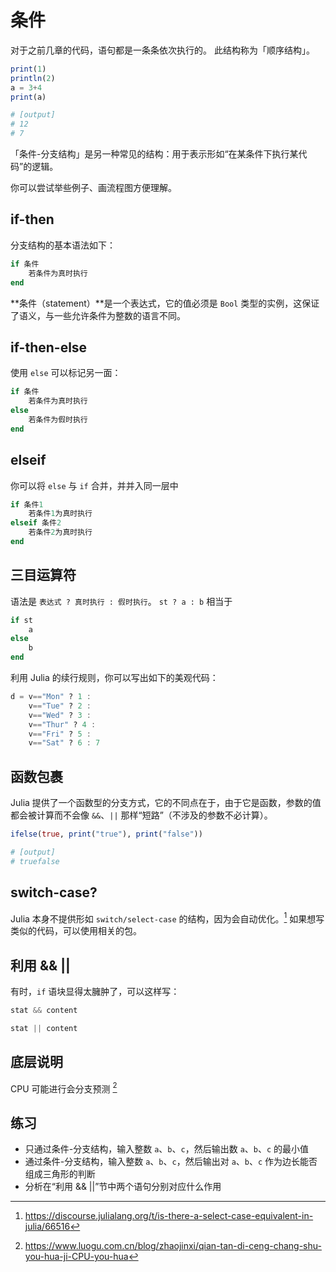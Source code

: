# 条件
对于之前几章的代码，语句都是一条条依次执行的。
此结构称为「顺序结构」。
```julia
print(1)
println(2)
a = 3+4
print(a)

# [output]
# 12
# 7
```

「条件-分支结构」是另一种常见的结构：用于表示形如“在某条件下执行某代码”的逻辑。

你可以尝试举些例子、画流程图方便理解。

## if-then
分支结构的基本语法如下：
```julia
if 条件
	若条件为真时执行
end
```
**条件（statement）**是一个表达式，它的值必须是 `Bool` 类型的实例，这保证了语义，与一些允许条件为整数的语言不同。

## if-then-else
使用 `else` 可以标记另一面：
```julia
if 条件
    若条件为真时执行
else
    若条件为假时执行
end
```

## elseif
你可以将 `else` 与 `if` 合并，并并入同一层中
```julia
if 条件1
    若条件1为真时执行
elseif 条件2
    若条件2为真时执行
end
```

## 三目运算符
语法是 `表达式 ? 真时执行 : 假时执行`。
`st ? a : b` 相当于
```jl
if st
    a
else
    b
end
```

利用 Julia 的续行规则，你可以写出如下的美观代码：
```julia
d = v=="Mon" ? 1 :
    v=="Tue" ? 2 :
    v=="Wed" ? 3 :
    v=="Thur" ? 4 :
    v=="Fri" ? 5 :
    v=="Sat" ? 6 : 7
```

## 函数包裹
Julia 提供了一个函数型的分支方式，它的不同点在于，由于它是函数，参数的值都会被计算而不会像 `&&`、`||` 那样“短路”（不涉及的参数不必计算）。
```jl
ifelse(true, print("true"), print("false"))

# [output]
# truefalse
```

## switch-case?
Julia 本身不提供形如 `switch/select-case` 的结构，因为会自动优化。[^1]
如果想写类似的代码，可以使用相关的包。

## 利用 && ||
有时，`if` 语块显得太臃肿了，可以这样写：
```jl
stat && content

stat || content
```

## 底层说明
CPU 可能进行会分支预测 [^2]

## 练习
- 只通过条件-分支结构，输入整数 `a`、`b`、`c`，然后输出数 `a`、`b`、`c` 的最小值
- 通过条件-分支结构，输入整数 `a`、`b`、`c`，然后输出对 `a`、`b`、`c` 作为边长能否组成三角形的判断
- 分析在“利用 && ||”节中两个语句分别对应什么作用

[^1]: https://discourse.julialang.org/t/is-there-a-select-case-equivalent-in-julia/66516
[^2]: https://www.luogu.com.cn/blog/zhaojinxi/qian-tan-di-ceng-chang-shu-you-hua-ji-CPU-you-hua
